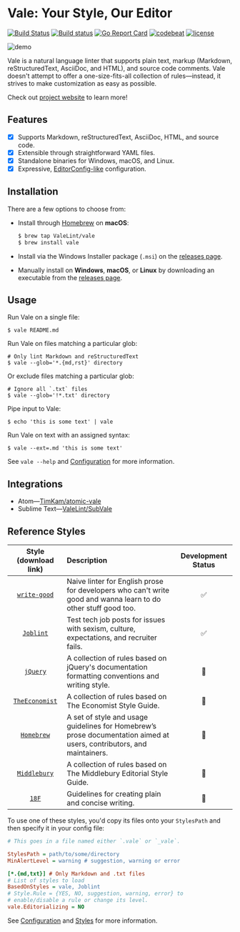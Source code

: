 # Vale: Your Style, Our Editor

[![Build Status](https://travis-ci.org/ValeLint/vale.svg?branch=master)](https://travis-ci.org/ValeLint/vale) [![Build status](https://ci.appveyor.com/api/projects/status/snk0oo6ih1nwuf6r/branch/master?svg=true)](https://ci.appveyor.com/project/jdkato/vale/branch/master) [![Go Report Card](https://goreportcard.com/badge/github.com/ValeLint/vale)](https://goreportcard.com/report/github.com/ValeLint/vale) [![codebeat](https://codebeat.co/badges/a9b4b73a-182d-4ed7-8019-0fc5957bad91)](https://codebeat.co/projects/github-com-valelint-vale-master) [![license](https://img.shields.io/github/license/mashape/apistatus.svg)]()

![demo](https://cloud.githubusercontent.com/assets/8785025/22951386/df064226-f2bd-11e6-84e3-4cedfc098528.png)

Vale is a natural language linter that supports plain text, markup (Markdown, reStructuredText, AsciiDoc, and HTML), and source code comments. Vale doesn't attempt to offer a one-size-fits-all collection of rules&mdash;instead, it strives to make customization as easy as possible.

Check out [project website](https://valelint.github.io/) to learn more!

## Features

- [X] Supports Markdown, reStructuredText, AsciiDoc, HTML, and source code.
- [X] Extensible through straightforward YAML files.
- [X] Standalone binaries for Windows, macOS, and Linux.
- [X] Expressive, [EditorConfig-like](http://editorconfig.org/) configuration.

## Installation

There are a few options to choose from:

- Install through [Homebrew](http://brew.sh) on **macOS**:

    ```bash
    $ brew tap ValeLint/vale
    $ brew install vale
    ```
- Install via the Windows Installer package (`.msi`) on the [releases page](https://github.com/valelint/vale/releases).
- Manually install on **Windows**, **macOS**, or **Linux** by downloading an executable from the [releases page](https://github.com/valelint/vale/releases).

## Usage

Run Vale on a single file:

```shell
$ vale README.md
```

Run Vale on files matching a particular glob:

```shell
# Only lint Markdown and reStructuredText
$ vale --glob='*.{md,rst}' directory
```

Or exclude files matching a particular glob:

```shell
# Ignore all `.txt` files
$ vale --glob='!*.txt' directory
```

Pipe input to Vale:

```shell
$ echo 'this is some text' | vale
```

Run Vale on text with an assigned syntax:

```shell
$ vale --ext=.md 'this is some text'
```

See `vale --help` and [Configuration](https://valelint.github.io/config/) for more information.

## Integrations

- Atom&mdash;[TimKam/atomic-vale](https://github.com/TimKam/atomic-vale)
- Sublime Text&mdash;[ValeLint/SubVale](https://github.com/ValeLint/SubVale)

## Reference Styles

|                                       Style (download link)                                        | Description                                                                                                           | Development Status |
|:----------------------------------------------------------------------------------:|:----------------------------------------------------------------------------------------------------------------------|:------------------:|
|   [`write-good`](https://github.com/ValeLint/docs/raw/master/data/write-good.zip)   | Naive linter for English prose for developers who can't write good and wanna learn to do other stuff good too.        | :white_check_mark: |
|      [`Joblint`](https://github.com/ValeLint/docs/raw/master/data/Joblint.zip)      | Test tech job posts for issues with sexism, culture, expectations, and recruiter fails.                               | :white_check_mark: |
|       [`jQuery`](https://github.com/ValeLint/docs/raw/master/data/jQuery.zip)       | A collection of rules based on jQuery's documentation formatting conventions and writing style.                       |   :construction:   |
| [`TheEconomist`](https://github.com/ValeLint/docs/raw/master/data/TheEconomist.zip) | A collection of rules based on The Economist Style Guide.                                                             |   :construction:   |
|     [`Homebrew`](https://github.com/ValeLint/docs/raw/master/data/Homebrew.zip)     | A set of style and usage guidelines for Homebrew’s prose documentation aimed at users, contributors, and maintainers. |   :construction:   |
|   [`Middlebury`](https://github.com/ValeLint/docs/raw/master/data/Middlebury.zip)   | A collection of rules based on The Middlebury Editorial Style Guide.                                                  |   :construction:   |
|          [`18F`](https://github.com/ValeLint/docs/raw/master/data/18F.zip)          | Guidelines for creating plain and concise writing.                                                                    |   :construction:   |

To use one of these styles, you'd copy its files onto your `StylesPath` and then specify it in your config file:

```ini
# This goes in a file named either `.vale` or `_vale`.

StylesPath = path/to/some/directory
MinAlertLevel = warning # suggestion, warning or error

[*.{md,txt}] # Only Markdown and .txt files
# List of styles to load
BasedOnStyles = vale, Joblint
# Style.Rule = {YES, NO, suggestion, warning, error} to
# enable/disable a rule or change its level.
vale.Editorializing = NO
```

See [Configuration](https://valelint.github.io/config/) and [Styles](https://valelint.github.io/styles/) for more information.
